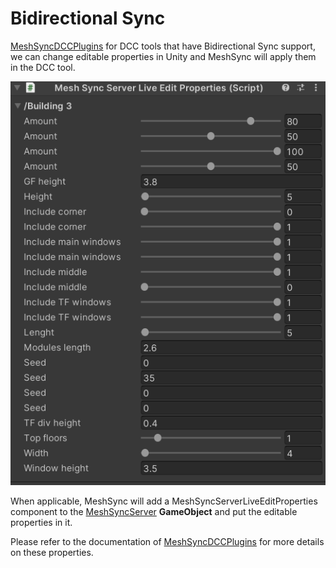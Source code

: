 # Bidirectional Sync

[MeshSyncDCCPlugins](https://docs.unity3d.com/Packages/com.unity.meshsync.dcc-plugins@latest)
for DCC tools that have Bidirectional Sync support, 
we can change editable properties in Unity and MeshSync will apply them in the DCC tool.
  

![](images/MeshSyncServerLiveEditProperties.png)

When applicable, MeshSync will add a MeshSyncServerLiveEditProperties component to the [MeshSyncServer](MeshSyncServer.md) **GameObject**
and put the editable properties in it.

Please refer to the documentation of [MeshSyncDCCPlugins](https://docs.unity3d.com/Packages/com.unity.meshsync.dcc-plugins@latest)
for more details on these properties.
